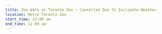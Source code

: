 ```yaml
---
title: Zoo Walk at Toronto Zoo – Cancelled Due To Inclimate Weather
location: Metro Toronto Zoo
start_time: 12:00 am
end_time: 12:00 am
---
```

